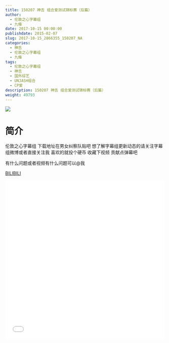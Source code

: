 ```yaml
---
title: 150207 神舌 组合爱测试锦标赛（后篇）
author: 
  - 伦敦之心字幕组
  - 九條
date: 2017-10-15 00:00:00
publishdate: 2015-02-07
slug: 2017-10-15_2866355_150207_NA
categories: 
  - 神舌
  - 伦敦之心字幕组
  - 九條
tags: 
  - 伦敦之心字幕组
  - 神舌
  - 国外综艺
  - UNJASH组合
  - CP爱
description: 150207 神舌 组合爱测试锦标赛（后篇）
weight: 49793
---
```


![](https://i.imgur.com/LboMZgw.jpg)

# 简介  
伦敦之心字幕组 下载地址在男女纠察队贴吧 想了解字幕组更新动态的请关注字幕组微博或者直接关注我 喜欢的就投个硬币 收藏下视频 贡献点弹幕吧
有什么问题或者视频有什么问题可以@我

  [BILIBILI](https://www.bilibili.com/video/av2866355/)


  <iframe src="//www.bilibili.com/html/html5player.html?cid=4478529&aid=2866355" width="100%" height="500" frameborder="0" allowfullscreen="allowfullscreen"></iframe>
